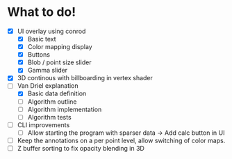 # What to do!

 - [x] UI overlay using conrod
    - [x] Basic text
    - [x] Color mapping display
    - [x] Buttons
    - [x] Blob / point size slider
    - [x] Gamma slider
 - [x] 3D continous with billboarding in vertex shader
 - [ ] Van Driel explanation
    - [x] Basic data definition
    - [ ] Algorithm outline
    - [ ] Algorithm implementation
    - [ ] Algorithm tests
 - [ ] CLI improvements
    - [ ] Allow starting the program with sparser data -> Add calc button in UI
 - [ ] Keep the annotations on a per point level, allow switching of color maps.
 - [ ] Z buffer sorting to fix opacity blending in 3D